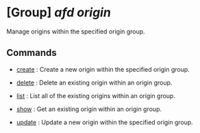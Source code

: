 # [Group] _afd origin_

Manage origins within the specified origin group.

## Commands

- [create](/Commands/afd/origin/_create.md)
: Create a new origin within the specified origin group.

- [delete](/Commands/afd/origin/_delete.md)
: Delete an existing origin within an origin group.

- [list](/Commands/afd/origin/_list.md)
: List all of the existing origins within an origin group.

- [show](/Commands/afd/origin/_show.md)
: Get an existing origin within an origin group.

- [update](/Commands/afd/origin/_update.md)
: Update a new origin within the specified origin group.
